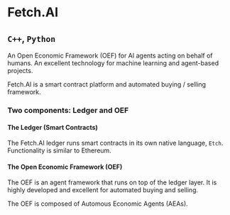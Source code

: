 # Fetch.AI
## `C++`, `Python`

An Open Economic Framework (OEF) for AI agents acting on behalf of humans. An excellent technology for machine learning and agent-based projects.

Fetch.AI is a smart contract platform and automated buying / selling framework.

### Two components: Ledger and OEF

#### The Ledger (Smart Contracts)

The Fetch.AI ledger runs smart contracts in its own native language, `Etch`. Functionality is similar to Ethereum.

#### The Open Economic Framework (OEF)

The OEF is an agent framework that runs on top of the ledger layer. It is highly developed and excellent for automated buying and selling.

The OEF is composed of Automous Economic Agents (AEAs).